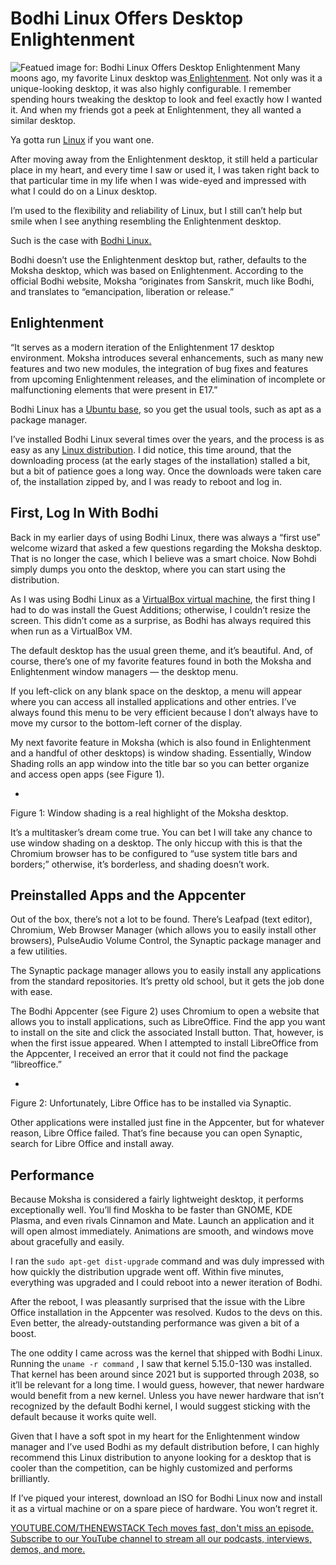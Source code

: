 # Bodhi Linux Offers Desktop Enlightenment
![Featued image for: Bodhi Linux Offers Desktop Enlightenment](https://cdn.thenewstack.io/media/2024/12/584b5cf1-bohdihero-1024x783.jpg)
Many moons ago, my favorite Linux desktop was[ Enlightenment](https://www.enlightenment.org/). Not only was it a unique-looking desktop, it was also highly configurable. I remember spending hours tweaking the desktop to look and feel exactly how I wanted it. And when my friends got a peek at Enlightenment, they all wanted a similar desktop.

Ya gotta run [Linux](https://thenewstack.io/learning-linux-start-here/) if you want one.

After moving away from the Enlightenment desktop, it still held a particular place in my heart, and every time I saw or used it, I was taken right back to that particular time in my life when I was wide-eyed and impressed with what I could do on a Linux desktop.

I’m used to the flexibility and reliability of Linux, but I still can’t help but smile when I see anything resembling the Enlightenment desktop.

Such is the case with [Bodhi Linux.](https://www.bodhilinux.com)

Bodhi doesn’t use the Enlightenment desktop but, rather, defaults to the Moksha desktop, which was based on Enlightenment. According to the official Bodhi website, Moksha “originates from Sanskrit, much like Bodhi, and translates to “emancipation, liberation or release.”

## Enlightenment
“It serves as a modern iteration of the Enlightenment 17 desktop environment. Moksha introduces several enhancements, such as many new features and two new modules, the integration of bug fixes and features from upcoming Enlightenment releases, and the elimination of incomplete or malfunctioning elements that were present in E17.”

Bodhi Linux has a [Ubuntu base](https://thenewstack.io/10-reasons-to-choose-ubuntu-server-over-the-competition/), so you get the usual tools, such as apt as a package manager.

I’ve installed Bodhi Linux several times over the years, and the process is as easy as any [Linux distribution](https://thenewstack.io/choosing-a-linux-distribution/). I did notice, this time around, that the downloading process (at the early stages of the installation) stalled a bit, but a bit of patience goes a long way. Once the downloads were taken care of, the installation zipped by, and I was ready to reboot and log in.

## First, Log In With Bodhi
Back in my earlier days of using Bodhi Linux, there was always a “first use” welcome wizard that asked a few questions regarding the Moksha desktop. That is no longer the case, which I believe was a smart choice. Now Bohdi simply dumps you onto the desktop, where you can start using the distribution.

As I was using Bodhi Linux as a [VirtualBox virtual machine](https://thenewstack.io/deploy-a-virtual-machine-with-oracles-open-source-virtualbox/), the first thing I had to do was install the Guest Additions; otherwise, I couldn’t resize the screen. This didn’t come as a surprise, as Bodhi has always required this when run as a VirtualBox VM.

The default desktop has the usual green theme, and it’s beautiful. And, of course, there’s one of my favorite features found in both the Moksha and Enlightenment window managers — the desktop menu.

If you left-click on any blank space on the desktop, a menu will appear where you can access all installed applications and other entries. I’ve always found this menu to be very efficient because I don’t always have to move my cursor to the bottom-left corner of the display.

My next favorite feature in Moksha (which is also found in Enlightenment and a handful of other desktops) is window shading. Essentially, Window Shading rolls an app window into the title bar so you can better organize and access open apps (see Figure 1).

-
Figure 1: Window shading is a real highlight of the Moksha desktop.

It’s a multitasker’s dream come true. You can bet I will take any chance to use window shading on a desktop. The only hiccup with this is that the Chromium browser has to be configured to “use system title bars and borders;” otherwise, it’s borderless, and shading doesn’t work.

## Preinstalled Apps and the Appcenter
Out of the box, there’s not a lot to be found. There’s Leafpad (text editor), Chromium, Web Browser Manager (which allows you to easily install other browsers), PulseAudio Volume Control, the Synaptic package manager and a few utilities.

The Synaptic package manager allows you to easily install any applications from the standard repositories. It’s pretty old school, but it gets the job done with ease.

The Bodhi Appcenter (see Figure 2) uses Chromium to open a website that allows you to install applications, such as LibreOffice. Find the app you want to install on the site and click the associated Install button. That, however, is when the first issue appeared. When I attempted to install LibreOffice from the Appcenter, I received an error that it could not find the package “libreoffice.”

-
Figure 2: Unfortunately, Libre Office has to be installed via Synaptic.

Other applications were installed just fine in the Appcenter, but for whatever reason, Libre Office failed. That’s fine because you can open Synaptic, search for Libre Office and install away.

## Performance
Because Moksha is considered a fairly lightweight desktop, it performs exceptionally well. You’ll find Moskha to be faster than GNOME, KDE Plasma, and even rivals Cinnamon and Mate. Launch an application and it will open almost immediately. Animations are smooth, and windows move about gracefully and easily.

I ran the `sudo apt-get dist-upgrade`
command and was duly impressed with how quickly the distribution upgrade went off. Within five minutes, everything was upgraded and I could reboot into a newer iteration of Bodhi.

After the reboot, I was pleasantly surprised that the issue with the Libre Office installation in the Appcenter was resolved. Kudos to the devs on this. Even better, the already-outstanding performance was given a bit of a boost.

The one oddity I came across was the kernel that shipped with Bodhi Linux. Running the `uname -r command`
, I saw that kernel 5.15.0-130 was installed. That kernel has been around since 2021 but is supported through 2038, so it’ll be relevant for a long time. I would guess, however, that newer hardware would benefit from a new kernel. Unless you have newer hardware that isn’t recognized by the default Bodhi kernel, I would suggest sticking with the default because it works quite well.

Given that I have a soft spot in my heart for the Enlightenment window manager and I’ve used Bodhi as my default distribution before, I can highly recommend this Linux distribution to anyone looking for a desktop that is cooler than the competition, can be highly customized and performs brilliantly.

If I’ve piqued your interest, download an ISO for Bodhi Linux now and install it as a virtual machine or on a spare piece of hardware. You won’t regret it.

[
YOUTUBE.COM/THENEWSTACK
Tech moves fast, don't miss an episode. Subscribe to our YouTube
channel to stream all our podcasts, interviews, demos, and more.
](https://youtube.com/thenewstack?sub_confirmation=1)